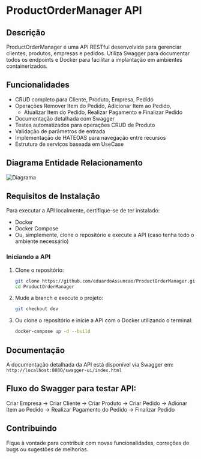 # ProductOrderManager API

## Descrição
ProductOrderManager é uma API RESTful desenvolvida para gerenciar clientes, produtos, empresas e pedidos. Utiliza Swagger para documentar todos os endpoints e Docker para facilitar a implantação em ambientes containerizados.

## Funcionalidades

- CRUD completo para Cliente, Produto, Empresa, Pedido
- Operações Remover Item do Pedido, Adicionar Item ao Pedido,
    - Atualizar Item do Pedido, Realizar Pagamento e Finalizar Pedido      
- Documentação detalhada com Swagger
- Testes automatizados para operações CRUD de Produto
- Validação de parâmetros de entrada
- Implementação de HATEOAS para navegação entre recursos
- Estrutura de serviços baseada em UseCase

## Diagrama Entidade Relacionamento

![Diagrama](https://i.imgur.com/0t1a2qS.png)

## Requisitos de Instalação

Para executar a API localmente, certifique-se de ter instalado:

- Docker
- Docker Compose
- Ou, simplemente, clone o repositório e execute a API (caso tenha todo o ambiente necessário)

### Iniciando a API

1. Clone o repositório:

   ```bash
   git clone https://github.com/eduardoAssuncao/ProductOrderManager.git
   cd ProductOrderManager
   ```
   
2. Mude a branch e execute o projeto:

   ```bash
   git checkout dev
   ```

3. Ou clone o repositório e inicie a API com o Docker utilizando o terminal:

    ```bash
    docker-compose up -d --build
    ```


## Documentação
A documentação detalhada da API está disponível via Swagger em: `http://localhost:8080/swagger-ui/index.html`

## Fluxo do Swagger para testar API:
Criar Empresa -> Criar Cliente -> Criar Produto -> Criar Pedido -> Adionar Item ao Pedido -> Realizar Pagamento do Pedido -> Finalizar Pedido

## Contribuindo
Fique à vontade para contribuir com novas funcionalidades, correções de bugs ou sugestões de melhorias.
